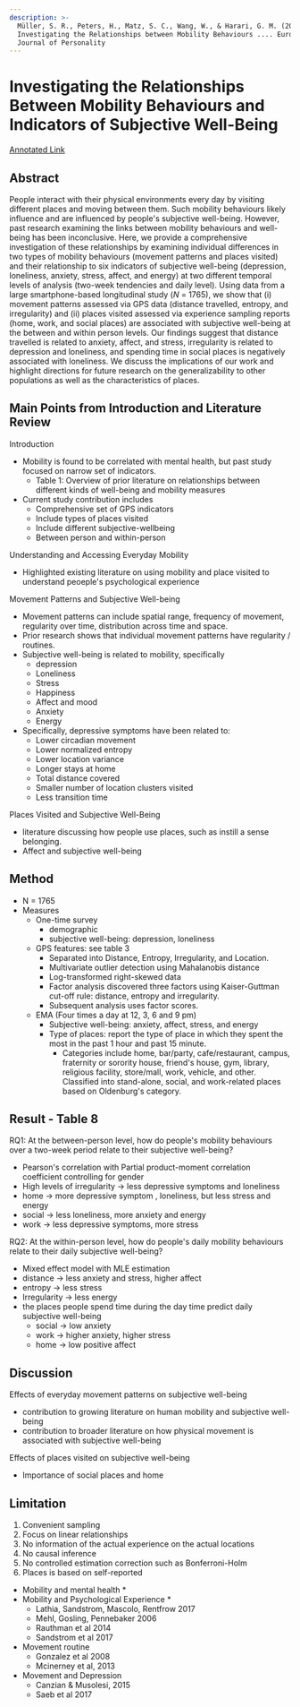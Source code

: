 ```yaml
---
description: >-
  Müller, S. R., Peters, H., Matz, S. C., Wang, W., & Harari, G. M. (2020).
  Investigating the Relationships between Mobility Behaviours .... European
  Journal of Personality
---
```


# Investigating the Relationships Between Mobility Behaviours and Indicators of Subjective Well-Being

[Annotated Link](https://drive.google.com/file/d/1vQIxKBpeQKOfruNtyCFPLWoSxJNJnGB2/view?usp=sharing)

## Abstract

People interact with their physical environments every day by visiting different places and moving between them. Such mobility behaviours likely influence and are influenced by people's subjective well-being. However, past research examining the links between mobility behaviours and well-being has been inconclusive. Here, we provide a comprehensive investigation of these relationships by examining individual differences in two types of mobility behaviours (movement patterns and places visited) and their relationship to six indicators of subjective well-being (depression, loneliness, anxiety, stress, affect, and energy) at two different temporal levels of analysis (two-week tendencies and daily level). Using data from a large smartphone-based longitudinal study (_N_ = 1765), we show that (i) movement patterns assessed via GPS data (distance travelled, entropy, and irregularity) and (ii) places visited assessed via experience sampling reports (home, work, and social places) are associated with subjective well-being at the between and within person levels. Our findings suggest that distance travelled is related to anxiety, affect, and stress, irregularity is related to depression and loneliness, and spending time in social places is negatively associated with loneliness. We discuss the implications of our work and highlight directions for future research on the generalizability to other populations as well as the characteristics of places.

## Main Points from Introduction and Literature Review&#x20;

Introduction&#x20;

* Mobility is found to be correlated with mental health, but past study focused on narrow set of indicators.&#x20;
  * Table 1: Overview of prior literature on relationships between different kinds of well-being and mobility measures&#x20;
* Current study contribution includes&#x20;
  * Comprehensive set of GPS indicators&#x20;
  * Include types of places visited&#x20;
  * Include different subjective-wellbeing&#x20;
  * Between person and within-person&#x20;

Understanding and Accessing Everyday Mobility&#x20;

* Highlighted existing literature on using mobility and place visited to understand peoeple's psychological experience

Movement Patterns and Subjective Well-being&#x20;

* Movement patterns can include spatial range, frequency of movement, regularity over time, distribution across time and space.&#x20;
* Prior research shows that individual movement patterns have regularity / routines.&#x20;
* Subjective well-being is related to mobility, specifically
  * depression&#x20;
  * Loneliness&#x20;
  * Stress&#x20;
  * Happiness&#x20;
  * Affect and mood&#x20;
  * Anxiety&#x20;
  * Energy&#x20;
* Specifically, depressive symptoms have been related to:&#x20;
  * Lower circadian movement&#x20;
  * Lower normalized entropy&#x20;
  * Lower location variance&#x20;
  * Longer stays at home&#x20;
  * Total distance covered&#x20;
  * Smaller number of location clusters visited&#x20;
  * Less transition time&#x20;

Places Visited and Subjective Well-Being&#x20;

* literature discussing how people use places, such as instill a sense belonging.&#x20;
* Affect and subjective well-being&#x20;

## Method&#x20;

* N = 1765
* Measures
  * One-time survey&#x20;
    * demographic&#x20;
    * subjective well-being: depression, loneliness&#x20;
  * GPS features: see table 3
    * Separated into Distance, Entropy, Irregularity, and Location.&#x20;
    * Multivariate outlier detection using Mahalanobis distance
    * Log-transformed right-skewed data&#x20;
    * Factor analysis discovered three factors using Kaiser-Guttman cut-off rule: distance, entropy and irregularity.&#x20;
    * Subsequent analysis uses factor scores.&#x20;
  * EMA (Four times a day at 12, 3, 6 and 9 pm)&#x20;
    * Subjective well-being: anxiety, affect, stress, and energy&#x20;
    * Type of places: report the type of place in which they spent the most in the past 1 hour and past 15 minute.&#x20;
      * Categories include home, bar/party, cafe/restaurant, campus, fraternity or sorority house, friend's house, gym, library, religious facility, store/mall, work, vehicle, and other.  Classified into stand-alone, social, and work-related places based on Oldenburg's category.&#x20;

## Result - Table 8

RQ1: At the between-person level, how do people's mobility behaviours over a two-week period relate to their subjective well-being?&#x20;

* Pearson's correlation with Partial product-moment correlation coefficient controlling for gender
* High levels of irregularity -> less depressive symptoms and loneliness&#x20;
* home -> more depressive symptom , loneliness, but less stress and energy&#x20;
* social -> less loneliness, more anxiety and energy
* work -> less depressive symptoms, more stress&#x20;

RQ2: At the within-person level, how do people's daily mobility behaviours relate to their daily subjective well-being?&#x20;

* Mixed effect model with MLE estimation&#x20;
* distance -> less anxiety and stress, higher affect&#x20;
* entropy -> less stress
* Irregularity -> less energy&#x20;
* the places people spend time during the day time predict daily subjective well-being&#x20;
  * social -> low anxiety&#x20;
  * work -> higher anxiety, higher stress&#x20;
  * home -> low positive affect&#x20;

## Discussion&#x20;

Effects of everyday movement patterns on subjective well-being&#x20;

* contribution to growing literature on human mobility and subjective well-being&#x20;
* contribution to broader literature on how physical movement is associated with subjective well-being&#x20;

Effects of places visited on subjective well-being&#x20;

* Importance of social places and home&#x20;

## Limitation&#x20;

1. Convenient sampling&#x20;
2. Focus on linear relationships&#x20;
3. No information of the actual experience on the actual locations&#x20;
4. No causal inference&#x20;
5. No controlled estimation correction such as Bonferroni-Holm
6. Places is based on self-reported&#x20;

* Mobility and mental health&#x20;
  *
* Mobility and Psychological Experience
  *
  * Lathia, Sandstrom, Mascolo, Rentfrow 2017&#x20;
  * Mehl, Gosling, Pennebaker 2006&#x20;
  * Rauthman et al 2014&#x20;
  * Sandstrom et al 2017&#x20;
* Movement routine&#x20;
  * Gonzalez et al 2008&#x20;
  * Mcinerney et al, 2013&#x20;
* Movement and Depression&#x20;
  * Canzian & Musolesi, 2015&#x20;
  * Saeb et al 2017&#x20;
